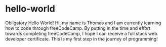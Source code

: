 # hello-world
Obligatory Hello World!
Hi, my name is Thomas and I am currently learning how to code through freeCodeCamp. By putting in the time and effort towards completing freeCodeCamp, I hope I can receive a full stack web developer certificate. This is my first step in the journey of programming!
